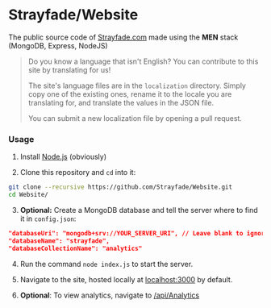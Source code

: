 # Strayfade/Website
The public source code of [Strayfade.com](https://strayfade.com) made using the **MEN** stack (MongoDB, Express, NodeJS)

> Do you know a language that isn't English? You can contribute to this site by translating for us!
>
> The site's language files are in the `localization` directory. Simply copy one of the existing ones, rename it to the locale you are translating for, and translate the values in the JSON file. 
>
> You can submit a new localization file by opening a pull request.

### Usage

1.  Install [Node.js](https://nodejs.org/en/download/) (obviously)

2.  Clone this repository and `cd` into it:
```Bash
git clone --recursive https://github.com/Strayfade/Website.git
cd Website/
```

3. **Optional:** Create a MongoDB database and tell the server where to find it in `config.json`:
```JSON
"databaseUri": "mongodb+srv://YOUR_SERVER_URI", // Leave blank to ignore MongoDB
"databaseName": "strayfade",
"databaseCollectionName": "analytics"
```

4. Run the command `node index.js` to start the server.

5. Navigate to the site, hosted locally at [localhost:3000](http://localhost:3000) by default.

6. **Optional**: To view analytics, navigate to [/api/Analytics](http://localhost:3000/api/Analytics)
